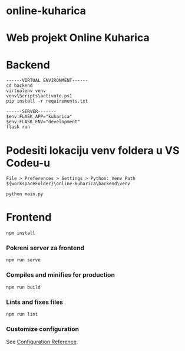 # online-kuharica

# Web projekt Online Kuharica

# Backend

```
------VIRTUAL ENVIRONMENT------
cd backend
virtualenv venv
venv\Scripts\activate.ps1
pip install -r requirements.txt

------SERVER-------
$env:FLASK_APP="kuharica"
$env:FLASK_ENV="development"
flask run
```

# Podesiti lokaciju venv foldera u VS Codeu-u

```
File > Preferences > Settings > Python: Venv Path
${workspaceFolder}\online-kuharica\backend\venv
```

```
python main.py
```

# Frontend


```
npm install
```

### Pokreni server za frontend

```
npm run serve
```

### Compiles and minifies for production

```
npm run build
```

### Lints and fixes files

```
npm run lint
```

### Customize configuration

See [Configuration Reference](https://cli.vuejs.org/config/).
